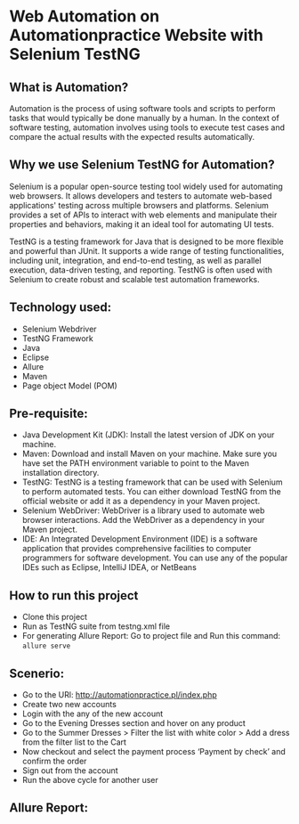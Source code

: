 # Web Automation on Automationpractice Website with Selenium TestNG

## What is Automation?

Automation is the process of using software tools and scripts to perform tasks that would typically be done manually by a human. In the context of software testing, automation involves using tools to execute test cases and compare the actual results with the expected results automatically.

## Why we use Selenium TestNG for Automation?

Selenium is a popular open-source testing tool widely used for automating web browsers. It allows developers and testers to automate web-based applications' testing across multiple browsers and platforms. Selenium provides a set of APIs to interact with web elements and manipulate their properties and behaviors, making it an ideal tool for automating UI tests.

TestNG is a testing framework for Java that is designed to be more flexible and powerful than JUnit. It supports a wide range of testing functionalities, including unit, integration, and end-to-end testing, as well as parallel execution, data-driven testing, and reporting. TestNG is often used with Selenium to create robust and scalable test automation frameworks.

## Technology used:
- Selenium Webdriver
- TestNG Framework
- Java
- Eclipse
- Allure
- Maven
- Page object Model (POM)

## Pre-requisite:
- Java Development Kit (JDK): Install the latest version of JDK on your machine.
- Maven: Download and install Maven on your machine. Make sure you have set the PATH environment variable to point to the Maven installation directory.
- TestNG: TestNG is a testing framework that can be used with Selenium to perform automated tests. You can either download TestNG from the official website or add it  as a dependency in your Maven project.
- Selenium WebDriver: WebDriver is a library used to automate web browser interactions. Add the WebDriver as a dependency in your Maven project.
- IDE: An Integrated Development Environment (IDE) is a software application that provides comprehensive facilities to computer programmers for software development. You can use any of the popular IDEs such as Eclipse, IntelliJ IDEA, or NetBeans

## How to run this project

- Clone this project
- Run as TestNG suite from testng.xml file
- For generating Allure Report:
  Go to project file and Run this command: ```allure serve```

## Scenerio:

- Go to the URl: http://automationpractice.pl/index.php
- Create two new accounts
- Login with the any of the new account
- Go to the Evening Dresses section and hover on any product
- Go to the Summer Dresses > Filter the list with white color > Add a dress from the filter list to the Cart
- Now checkout and select the payment process ‘Payment by check’ and confirm the order
- Sign out from the account
- Run the above cycle for another user

## Allure Report:



